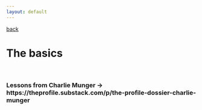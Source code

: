 ```yaml
---
layout: default
---
```

[back](./full-list.md)

<h1>
The basics
</h1>
<br>
<p>
<h3>Lessons from Charlie Munger -> https://theprofile.substack.com/p/the-profile-dossier-charlie-munger</h3>
<br>

</p>

